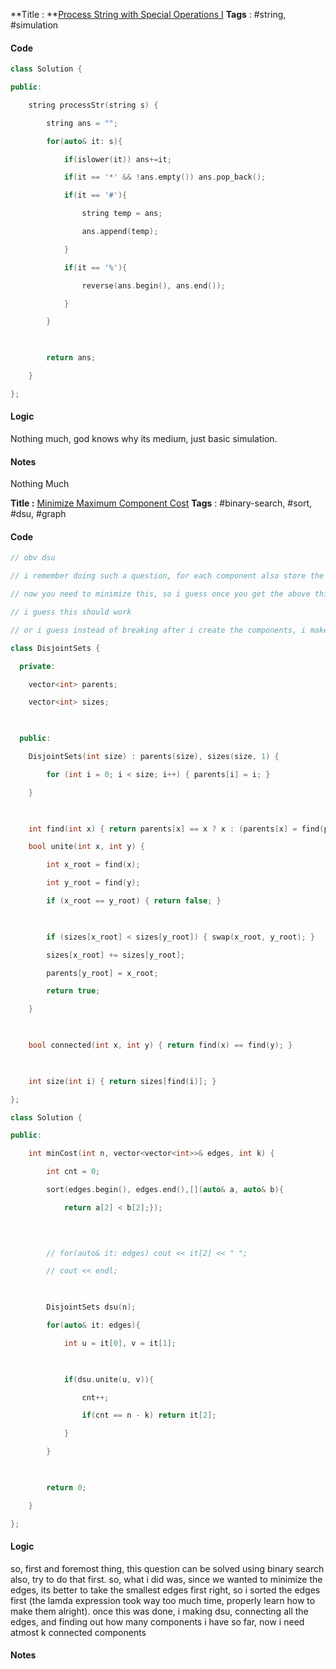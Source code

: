 **Title : **[Process String with Special Operations I](https://leetcode.com/problems/process-string-with-special-operations-i/)
**Tags** : #string, #simulation 

#### Code
```cpp
class Solution {

public:

    string processStr(string s) {

        string ans = "";

        for(auto& it: s){

            if(islower(it)) ans+=it;

            if(it == '*' && !ans.empty()) ans.pop_back();

            if(it == '#'){

                string temp = ans;

                ans.append(temp);

            }

            if(it == '%'){

                reverse(ans.begin(), ans.end());

            }

        }

  

        return ans;

    }

};
```
#### Logic
Nothing much, god knows why its medium, just basic simulation.
#### Notes
Nothing Much



**Title :** [Minimize Maximum Component Cost](https://leetcode.com/problems/minimize-maximum-component-cost/)
**Tags** : #binary-search, #sort, #dsu, #graph 

#### Code
```cpp
// obv dsu

// i remember doing such a question, for each component also store the max edge weight

// now you need to minimize this, so i guess once you get the above thing, start removing the max weight edge, and keep on doing this, until you have the number of componenets that you need.

// i guess this should work

// or i guess instead of breaking after i create the components, i make the compoenents, after taking the smallest one to begin with, this way i do not have to write a code, to remove elements from compoenents

class DisjointSets {

  private:

    vector<int> parents;

    vector<int> sizes;

  

  public:

    DisjointSets(int size) : parents(size), sizes(size, 1) {

        for (int i = 0; i < size; i++) { parents[i] = i; }

    }

  

    int find(int x) { return parents[x] == x ? x : (parents[x] = find(parents[x])); }

    bool unite(int x, int y) {

        int x_root = find(x);

        int y_root = find(y);

        if (x_root == y_root) { return false; }

  

        if (sizes[x_root] < sizes[y_root]) { swap(x_root, y_root); }

        sizes[x_root] += sizes[y_root];

        parents[y_root] = x_root;

        return true;

    }

  

    bool connected(int x, int y) { return find(x) == find(y); }

  

    int size(int i) { return sizes[find(i)]; }

};

class Solution {

public:

    int minCost(int n, vector<vector<int>>& edges, int k) {

        int cnt = 0;

        sort(edges.begin(), edges.end(),[](auto& a, auto& b){

            return a[2] < b[2];});

  
  

        // for(auto& it: edges) cout << it[2] << " ";

        // cout << endl;

  

        DisjointSets dsu(n);

        for(auto& it: edges){

            int u = it[0], v = it[1];

  

            if(dsu.unite(u, v)){

                cnt++;

                if(cnt == n - k) return it[2];

            }

        }

  

        return 0;

    }

};
```
#### Logic
so, first and foremost thing, this question can be solved using binary search also, try to do that first. 
so, what i did was, since we wanted to minimize the edges, its better to take the smallest edges first right, so i sorted the edges first (the lamda expression took way too much time, properly learn how to make them alright).
once this was done, i making dsu, connecting all the edges, and finding out how many components i have so far, now i need atmost k connected components
#### Notes








